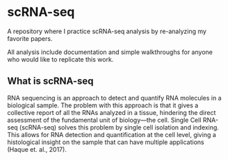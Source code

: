 # scRNA-seq
A repository where I practice scRNA-seq analysis by re-analyzing my favorite papers.

All analysis include documentation and simple walkthroughs for anyone who would like to replicate this work.

## What is scRNA-seq

RNA sequencing is an approach to detect and quantify RNA molecules in a biological sample. The problem with this approach is that it gives a collective report of all the RNAs analyzed in a tissue, hindering the direct assessment of the fundamental unit of biology—the cell. Single Cell RNA-seq (scRNA-seq) solves this problem by single cell isolation and indexing. This allows for RNA detection and quantification at the cell level, giving a histological insight on the sample that can have multiple applications (Haque et. al., 2017). 
